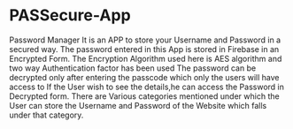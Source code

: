# PASSecure-App
Password Manager
It is an APP to store your Username and Password in a secured way.
The password entered in this App is stored in Firebase in an Encrypted Form.
The Encryption Algorithm used here is AES algorithm and two way Authentication factor has been used
The password can be decrypted only after entering the passcode which only the users will have access to
If the User wish to see the details,he can access the Password in Decrypted form.
There are Various categories mentioned under which the User can store the Username and Password of the Website which falls under that category.
